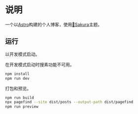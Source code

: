 # 说明
一个以[Astro](https://docs.astro.build)构建的个人博客，使用[🌸Sakura](https://github.com/LIlGG/halo-theme-sakura)主题。

## 运行

以开发模式启动。

在开发模式启动时搜素功能不可用。

```sh 
npm install
npm run dev
```

打包和预览。

```sh
npm run build
npx pagefind --site dist/posts --output-path dist/pagefind
npm run preview
```
